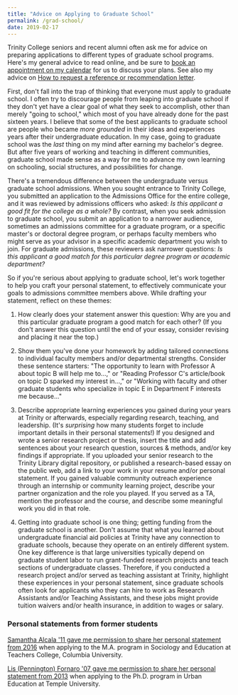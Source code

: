 ```yaml
---
title: "Advice on Applying to Graduate School"
permalink: /grad-school/
date: 2019-02-17
---
```

Trinity College seniors and recent alumni often ask me for advice on preparing applications to different types of graduate school programs. Here's my general advice to read online, and be sure to [book an appointment on my calendar](advising) for us to discuss your plans. See also my advice on [How to request a reference or recommendation letter](letter).

First, don't fall into the trap of thinking that everyone must apply to graduate school. I often try to discourage people from leaping into graduate school if they don't yet have a clear goal of what they seek to accomplish, other than merely "going to school," which most of you have already done for the past sixteen years. I believe that some of the best applicants to graduate school are people who became *more grounded* in their ideas and experiences years after their undergraduate education. In my case, going to graduate school was the *last* thing on my mind after earning my bachelor's degree. But after five years of working and teaching in different communities, graduate school made sense as a way for me to advance my own learning on schooling, social structures, and possibilities for change.

There's a tremendous difference between the undergraduate versus graduate school admissions. When you sought entrance to Trinity College, you submitted an application to the Admissions Office for the entire college, and it was reviewed by admissions officers who asked: *Is this applicant a good fit for the college as a whole?* By contrast, when you seek admission to graduate school, you submit an application to a narrower audience, sometimes an admissions committee for a graduate program, or a specific master's or doctoral degree program, or perhaps faculty members who might serve as your advisor in a specific academic department you wish to join. For graduate admissions, these reviewers ask narrower questions: *Is this applicant a good match for this particular degree program or academic department?*

So if you're serious about applying to graduate school, let's work together to help you craft your personal statement, to effectively communicate your goals to admissions committee members above. While drafting your statement, reflect on these themes:

1) How clearly does your statement answer this question: Why are you and this particular graduate program a good match for each other? (If you don't answer this question until the end of your essay, consider revising and placing it near the top.)

2) Show them you've done your homework by adding tailored connections to individual faculty members and/or departmental strengths. Consider these sentence starters: "The opportunity to learn with Professor A about topic B will help me to...," or "Reading Professor C's article/book on topic D sparked my interest in...," or "Working with faculty and other graduate students who specialize in topic E in Department F interests me because..."

3) Describe appropriate learning experiences you gained during your years at Trinity or afterwards, especially regarding research, teaching, and leadership. (It's *surprising* how many students forget to include important details in their personal statements!) If you designed and wrote a senior research project or thesis, insert the title and add sentences about your research question, sources & methods, and/or key findings if appropriate. If you uploaded your senior research to the Trinity Library digital repository, or published a research-based essay on the public web, add a link to your work in your resume and/or personal statement. If you gained valuable community outreach experience through an internship or community learning project, describe your partner organization and the role you played. If you served as a TA, mention the professor and the course, and describe some meaningful work you did in that role.

4) Getting into graduate school is one thing; getting funding from the graduate school is another. Don't assume that what you learned about undergraduate financial aid policies at Trinity have any connection to graduate schools, because they operate on an entirely different system. One key difference is that large universities typically depend on graduate student labor to run grant-funded research projects and teach sections of undergraduate classes. Therefore, if you conducted a research project and/or served as teaching assistant at Trinity, highlight these experiences in your personal statement, since graduate schools often look for applicants who they can hire to work as Research Assistants and/or Teaching Assistants, and these jobs might provide tuition waivers and/or health insurance, in addition to wages or salary.

### Personal statements from former students

[Samantha Alcala '11 gave me permission to share her personal statement from 2016](documents/alcala-samantha-statement-2016.pdf) when applying to the M.A. program in Sociology and Education at Teachers College, Columbia University.

[Lis (Pennington) Fornaro '07 gave me permission to share her personal statement from 2013](documents/fornaro-lis-statement-2013.pdf) when applying to the Ph.D. program in Urban Education at Temple University.
